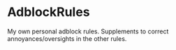 AdblockRules
============

My own personal adblock rules. Supplements to correct annoyances/oversights in the other rules.
